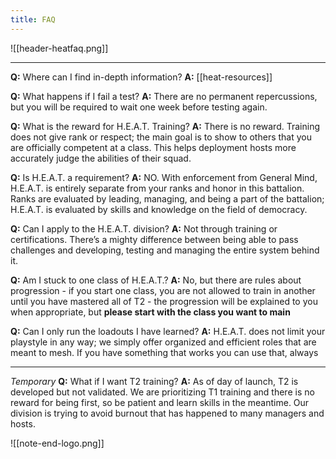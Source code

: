```yaml
---
title: FAQ
---
```

![[header-heatfaq.png]]
***
**Q:** Where can I find in-depth information?
**A:**  [[heat-resources]]

**Q:** What happens if I fail a test?
**A:** There are no permanent repercussions, but you will be required to wait one week before testing again.

**Q:** What is the reward for H.E.A.T. Training?
**A:** There is no reward. Training does not give rank or respect; the main goal is to show to others that you are officially competent at a class. This helps deployment hosts more accurately judge the abilities of their squad.

**Q:** Is H.E.A.T. a requirement?
**A:** NO. With enforcement from General Mind, H.E.A.T. is entirely separate from your ranks and honor in this battalion. Ranks are evaluated by leading, managing, and being a part of the battalion; H.E.A.T. is evaluated by skills and knowledge on the field of democracy.

**Q:** Can I apply to the H.E.A.T. division?
**A:** Not through training or certifications. There’s a mighty difference between being able to pass challenges and developing, testing and managing the entire system behind it.

**Q:** Am I stuck to one class of H.E.A.T.?
**A:** No, but there are rules about progression - if you start one class, you are not allowed to train in another until you have mastered all of T2 - the progression will be explained to you when appropriate, but **__please start with the class you want to main__**

**Q:** Can I only run the loadouts I have learned?
**A:** H.E.A.T. does not limit your playstyle in any way; we simply offer organized and efficient roles that are meant to mesh. If you have something that works you can use that, always

***

*Temporary* **Q:** What if I want T2 training?
**A:** As of day of launch, T2 is developed but not validated. We are prioritizing T1 training and there is no reward for being first, so be patient and learn skills in the meantime. Our division is trying to avoid burnout that has happened to many managers and hosts.



![[note-end-logo.png]]